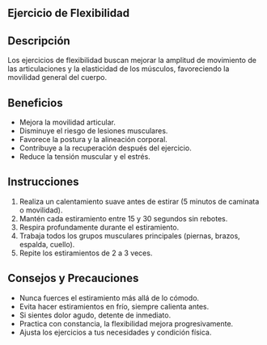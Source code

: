 ## Ejercicio de Flexibilidad

## Descripción
Los ejercicios de flexibilidad buscan mejorar la amplitud de movimiento de las articulaciones y la elasticidad de los músculos, favoreciendo la movilidad general del cuerpo.

## Beneficios
- Mejora la movilidad articular.
- Disminuye el riesgo de lesiones musculares.
- Favorece la postura y la alineación corporal.
- Contribuye a la recuperación después del ejercicio.
- Reduce la tensión muscular y el estrés.


## Instrucciones
1. Realiza un calentamiento suave antes de estirar (5 minutos de caminata o movilidad).
2. Mantén cada estiramiento entre 15 y 30 segundos sin rebotes.
3. Respira profundamente durante el estiramiento.
4. Trabaja todos los grupos musculares principales (piernas, brazos, espalda, cuello).
5. Repite los estiramientos de 2 a 3 veces.

## Consejos y Precauciones
- Nunca fuerces el estiramiento más allá de lo cómodo.
- Evita hacer estiramientos en frío, siempre calienta antes.
- Si sientes dolor agudo, detente de inmediato.
- Practica con constancia, la flexibilidad mejora progresivamente.
- Ajusta los ejercicios a tus necesidades y condición física.